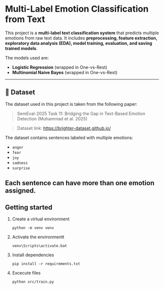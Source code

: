 # Multi-Label Emotion Classification from Text

This project is a **multi-label text classification system** that predicts multiple emotions from raw text data. It includes **preprocessing, feature extraction, exploratory data analysis (EDA), model training, evaluation, and saving trained models**.  

The models used are:  
- **Logistic Regression** (wrapped in One-vs-Rest)  
- **Multinomial Naive Bayes** (wrapped in One-vs-Rest)  

---

## 📄 Dataset

The dataset used in this project is taken from the following paper:

> SemEval-2025 Task 11: Bridging the Gap in Text-Based Emotion Detection (Muhammad et al. 2025)

> Dataset link: https://brighter-dataset.github.io/

The dataset contains sentences labeled with multiple emotions:  
- `anger`  
- `fear`  
- `joy`  
- `sadness`  
- `surprise`

Each sentence can have **more than one emotion** assigned.
---

## Getting started

1. Create a virtual environment
   ```
   python -m venv venv
   ```
2. Activate the environmentt
   ```
   venv\Scripts\activate.bat
   ```
3. Install dependencies
   ```
   pip install -r requirements.txt
4. Excecute files
   ```
   python src/train.py
   ```

   







